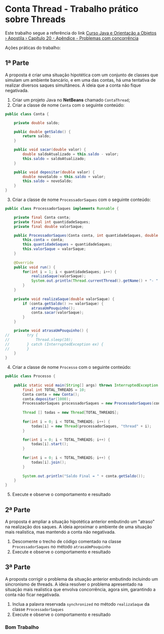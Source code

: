 # Conta Thread - Trabalho prático sobre Threads


Este trabalho segue a referência do link [Curso Java e Orientação a Objetos › Apostila › Capítulo 20 - Apêndice - Problemas com concorrência](https://www.caelum.com.br/apostila-java-orientacao-objetos/apendice-problemas-com-concorrencia/)

Ações práticas do trabalho:

## 1ª Parte

A proposta é criar uma situação hipotética com um conjunto de classes que simulam um ambiente bancário, e em uma das contas, há uma tentativa de realizar diversos saques simultâneos. A ideia que a conta não fique negativada.

1. Criar um projeto Java no **NetBeans** chamado ``ContaThread``;
2. Criar a classe de nome ``Conta`` com o seguinte conteúdo:

```java
public class Conta {

    private double saldo;

    public double getSaldo() {
        return saldo;
    }

    public void sacar(double valor) {
        double saldoAtualizado = this.saldo - valor;
        this.saldo = saldoAtualizado;
    }

    public void depositar(double valor) {
        double novoSaldo = this.saldo + valor;
        this.saldo = novoSaldo;
    }
}
```

3. Criar a classe de nome ``ProcessadorSaques`` com o seguinte conteúdo:

```java
public class ProcessadorSaques implements Runnable {

    private final Conta conta;
    private final int quantidadeSaques;
    private final double valorSaque;

    public ProcessadorSaques(Conta conta, int quantidadeSaques, double valorSaque) {
        this.conta = conta;
        this.quantidadeSaques = quantidadeSaques;
        this.valorSaque = valorSaque;
    }
    
    @Override
    public void run() {
        for(int i = 1; i < quantidadeSaques; i++) {
            realizaSaque(valorSaque);
            System.out.println(Thread.currentThread().getName() + "- " + conta.getSaldo());
        }
    }
    
    private void realizaSaque(double valorSaque) {
        if (conta.getSaldo() >= valorSaque) {
            atrasaUmPouquinho();
            conta.sacar(valorSaque);
        }
    }

    private void atrasaUmPouquinho() {
//        try {
//            Thread.sleep(10);
//        } catch (InterruptedException ex) {
//        }
    }
}

```

4. Criar a classe de nome ``Processo`` com o seguinte conteúdo:
```java
public class Processo {
    
    public static void main(String[] args) throws InterruptedException {
        final int TOTAL_THREADS = 10;
        Conta conta = new Conta();
        conta.depositar(1000);
        ProcessadorSaques processadorSaques = new ProcessadorSaques(conta, 20, 50);
        
        Thread [] todas = new Thread[TOTAL_THREADS];
        
        for(int i = 0; i < TOTAL_THREADS; i++) {
            todas[i] = new Thread(processadorSaques, "thread" + i);
        }

        for(int i = 0; i < TOTAL_THREADS; i++) {
            todas[i].start();
        }        
        
        for(int i = 0; i < TOTAL_THREADS; i++) {
            todas[i].join();
        }
        
        System.out.println("Saldo Final = " + conta.getSaldo());
    }
}

```

5. Execute e observe o comportamento e resultado

## 2ª Parte

A proposta é ampliar a situação hipotética anterior embutindo um "atraso" na realização dos saques. A ideia aproximar o ambiente de uma situação mais realistica, mas mantendo a conta não negativada.

1. Descomente o trecho de código comentado na classe ```ProcessadorSaques``` no método  ```atrasaUmPouquinho``` 
2. Execute e observe o comportamento e resultado

## 3ª Parte

A proposta corrigir o problema da situação anterior embutindo incluindo um sincronismo de threads. A ideia resolver o problema apresentado na situação mais realistica que envolva concorrência, agora sim, garantindo a conta não ficar negativada.

1. Inclua a palavra reservada ```synchronized``` no método ```realizaSaque``` da classe ```ProcessadorSaques```  
2. Execute e observe o comportamento e resultado

### Bom Trabalho